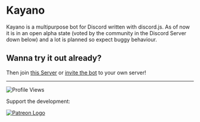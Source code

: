 # Kayano
Kayano is a multipurpose bot for Discord written with discord.js. As of now it is in an open alpha state (voted by the community in the Discord Server down below) and a lot is planned so expect buggy behaviour. 

## Wanna try it out already?
Then join [this Server](https://discord.gg/ngkUdXQZ8P) or [invite the bot](https://discord.com/oauth2/authorize?client_id=878366398269771847&permissions=8&scope=applications.commands%20bot) to your own server!

<hr>

![Profile Views](https://komarev.com/ghpvc/?username=kayano-bot&color=grey&style=flat-square)

Support the development:

[![Patreon Logo](https://user-images.githubusercontent.com/58347116/177017052-5f4ab6d9-3e9a-480f-8e9a-d9165165667d.png)](https://patreon.com/tako_discord)
